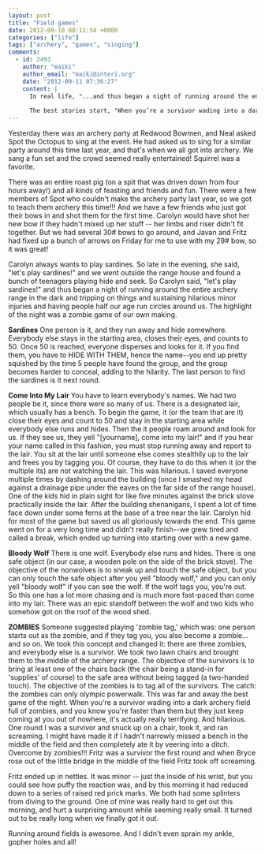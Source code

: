 ```yaml
---
layout: post
title: "Field games"
date: 2012-09-10 08:11:54 +0000
categories: ["life"]
tags: ["archery", "games", "singing"]
comments:
  - id: 2493
    author: "maiki"
    author_email: "maiki@interi.org"
    date: "2012-09-11 07:36:27"
    content: |
      In real life, "...and thus began a night of running around the entire archery range in the dark" sounds like a horrible idea!
      
      The best stories start, "When you’re a survivor wading into a dark archery field full of zombies..." ^_^
---
```


Yesterday there was an archery party at Redwood Bowmen, and Neal asked Spot the Octopus to sing at the event. He had asked us to sing for a similar party around this time last year, and that's when we all got into archery. We sang a fun set and the crowd seemed really entertained! Squirrel was a favorite. 

There was an entire roast pig (on a spit that was driven down from four hours away!) and all kinds of feasting and friends and fun. There were a few members of Spot who couldn't make the archery party last year, so we got to teach them archery this time!!! And we have a few friends who just got their bows in and shot them for the first time. Carolyn would have shot her new bow if they hadn't mixed up her stuff -- her limbs and riser didn't fit together. But we had several 30# bows to go around, and Javan and Fritz had fixed up a bunch of arrows on Friday for me to use with my 29# bow, so it was great!

Carolyn always wants to play sardines. So late in the evening, she said, "let's play sardines!" and we went outside the range house and found a bunch of teenagers playing hide and seek. So Carolyn said, "let's play sardines!" and thus began a night of running around the entire archery range in the dark and tripping on things and sustaining hilarious minor injuries and having people half our age run circles around us. The highlight of the night was a zombie game of our own making.

**Sardines**
One person is it, and they run away and hide somewhere. Everybody else stays in the starting area, closes their eyes, and counts to 50. Once 50 is reached, everyone disperses and looks for it. If you find them, you have to HIDE WITH THEM, hence the name--you end up pretty squished by the time 5 people have found the group, and the group becomes harder to conceal, adding to the hilarity. The last person to find the sardines is it next round.

**Come Into My Lair**
You have to learn everybody's names. We had two people be it, since there were so many of us. There is a designated lair, which usually has a bench. To begin the game, it (or the team that are it) close their eyes and count to 50 and stay in the starting area while everybody else runs and hides. Then the it people roam around and look for us. If they see us, they yell "[yourname], come into my lair!" and if you hear your name called in this fashion, you must stop running away and report to the lair. You sit at the lair until someone else comes stealthily up to the lair and frees you by tagging you. Of course, they have to do this when it (or the multiple its) are not watching the lair. This was hilarious. I saved everyone multiple times by dashing around the building (once I smashed my head against a drainage pipe under the eaves on the far side of the range house). One of the kids hid in plain sight for like five minutes against the brick stove practically inside the lair. After the building shenanigans, I spent a lot of time face down under some ferns at the base of a tree near the lair. Carolyn hid for most of the game but saved us all gloriously towards the end. This game went on for a very long time and didn't really finish--we grew tired and called a break, which ended up turning into starting over with a new game.

**Bloody Wolf**
There is one wolf. Everybody else runs and hides. There is one safe object (in our case, a wooden pole on the side of the brick stove). The objective of the nonwolves is to sneak up and touch the safe object, but you can only touch the safe object after you yell "bloody wolf," and you can only yell "bloody wolf" if you can see the wolf. If the wolf tags you, you're out. So this one has a lot more chasing and is much more fast-paced than come into my lair. There was an epic standoff between the wolf and two kids who somehow got on the roof of the wood shed. 

**ZOMBIES**
Someone suggested playing 'zombie tag,' which was: one person starts out as the zombie, and if they tag you, you also become a zombie... and so on. We took this concept and changed it: there are three zombies, and everybody else is a survivor. We took two lawn chairs and brought them to the middle of the archery range. The objective of the survivors is to bring at least one of the chairs back (the chair being a stand-in for 'supplies' of course) to the safe area without being tagged (a two-handed touch). The objective of the zombies is to tag all of the survivors. The catch: the zombies can only olympic powerwalk. This was far and away the best game of the night. When you're a survivor wading into a dark archery field full of zombies, and you know you're faster than them but they just keep coming at you out of nowhere, it's actually really terrifying. And hilarious. One round I was a survivor and snuck up on a chair, took it, and ran screaming. I might have made it if I hadn't narrowly missed a bench in the middle of the field and then completely ate it by veering into a ditch. Overcome by zombies!!! Fritz was a survivor the first round and when Bryce rose out of the little bridge in the middle of the field Fritz took off screaming. 

Fritz ended up in nettles. It was minor -- just the inside of his wrist, but you could see how puffy the reaction was, and by this morning it had reduced down to a series of raised red prick marks. We both had some splinters from diving to the ground. One of mine was really hard to get out this morning, and hurt a surprising amount while seeming really small. It turned out to be really long when we finally got it out. 

Running around fields is awesome. And I didn't even sprain my ankle, gopher holes and all!
